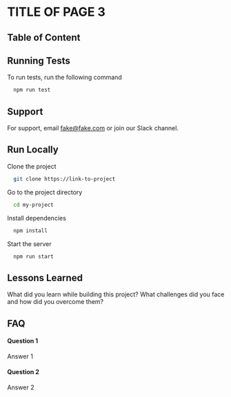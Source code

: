 # TITLE OF PAGE 3

## Table of Content

## Running Tests

To run tests, run the following command

```bash
  npm run test
```

## Support

For support, email fake@fake.com or join our Slack channel.

## Run Locally

Clone the project

```bash
  git clone https://link-to-project
```

Go to the project directory

```bash
  cd my-project
```

Install dependencies

```bash
  npm install
```

Start the server

```bash
  npm run start
```

## Lessons Learned

What did you learn while building this project? What challenges did you face and how did you overcome them?

## FAQ

#### Question 1

Answer 1

#### Question 2

Answer 2
